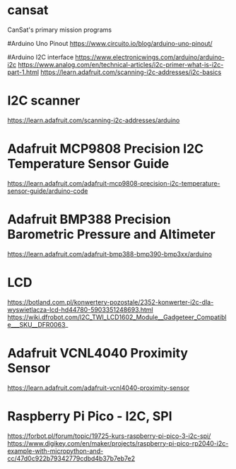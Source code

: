 # cansat
CanSat's primary mission programs

#Arduino Uno Pinout
https://www.circuito.io/blog/arduino-uno-pinout/


#Arduino I2C interface
https://www.electronicwings.com/arduino/arduino-i2c
https://www.analog.com/en/technical-articles/i2c-primer-what-is-i2c-part-1.html
https://learn.adafruit.com/scanning-i2c-addresses/i2c-basics

# I2C scanner
https://learn.adafruit.com/scanning-i2c-addresses/arduino


# Adafruit MCP9808 Precision I2C Temperature Sensor Guide
https://learn.adafruit.com/adafruit-mcp9808-precision-i2c-temperature-sensor-guide/arduino-code

# Adafruit BMP388 Precision Barometric Pressure and Altimeter
https://learn.adafruit.com/adafruit-bmp388-bmp390-bmp3xx/arduino

# LCD
https://botland.com.pl/konwertery-pozostale/2352-konwerter-i2c-dla-wyswietlacza-lcd-hd44780-5903351248693.html
https://wiki.dfrobot.com/I2C_TWI_LCD1602_Module__Gadgeteer_Compatible___SKU__DFR0063_





# Adafruit VCNL4040 Proximity Sensor
https://learn.adafruit.com/adafruit-vcnl4040-proximity-sensor

#  Raspberry Pi Pico - I2C, SPI
https://forbot.pl/forum/topic/19725-kurs-raspberry-pi-pico-3-i2c-spi/
https://www.digikey.com/en/maker/projects/raspberry-pi-pico-rp2040-i2c-example-with-micropython-and-cc/47d0c922b79342779cdbd4b37b7eb7e2


